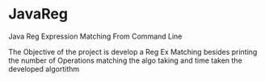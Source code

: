 # JavaReg
Java Reg Expression Matching From Command Line

The Objective of the project is develop a Reg Ex Matching besides printing the number of Operations matching the algo
taking and time taken the developed algortithm
